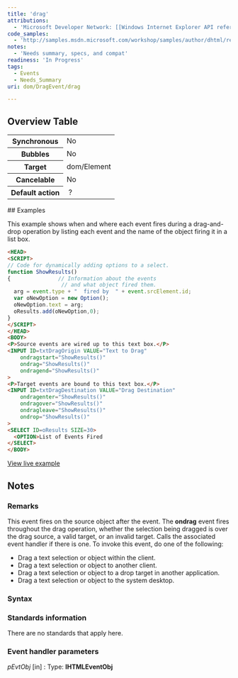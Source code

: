 ```yaml
---
title: 'drag'
attributions:
  - 'Microsoft Developer Network: [[Windows Internet Explorer API reference](http://msdn.microsoft.com/en-us/library/ie/hh828809%28v=vs.85%29.aspx) Article]'
code_samples:
  - 'http://samples.msdn.microsoft.com/workshop/samples/author/dhtml/refs/DragDropEventsEX.htm'
notes:
  - 'Needs summary, specs, and compat'
readiness: 'In Progress'
tags:
  - Events
  - Needs_Summary
uri: dom/DragEvent/drag

---
```

## Overview Table

<table class="wikitable">
<tr>
<th>
Synchronous

</th>
<td>
No

</td>
</tr>
<tr>
<th>
Bubbles

</th>
<td>
No

</td>
</tr>
<tr>
<th>
Target

</th>
<td>
dom/Element

</td>
</tr>
<tr>
<th>
Cancelable

</th>
<td>
No

</td>
</tr>
<tr>
<th>
Default action

</th>
<td>
 ?

</td>
</tr>
</table>
## Examples

This example shows when and where each event fires during a drag-and-drop operation by listing each event and the name of the object firing it in a list box.

``` html
<HEAD>
<SCRIPT>
// Code for dynamically adding options to a select.
function ShowResults()
{               // Information about the events
                 // and what object fired them.
  arg = event.type + "  fired by  " + event.srcElement.id;
  var oNewOption = new Option();
  oNewOption.text = arg;
  oResults.add(oNewOption,0);
}
</SCRIPT>
</HEAD>
<BODY>
<P>Source events are wired up to this text box.</P>
<INPUT ID=txtDragOrigin VALUE="Text to Drag"
    ondragstart="ShowResults()"
    ondrag="ShowResults()"
    ondragend="ShowResults()"
>
<P>Target events are bound to this text box.</P>
<INPUT ID=txtDragDestination VALUE="Drag Destination"
    ondragenter="ShowResults()"
    ondragover="ShowResults()"
    ondragleave="ShowResults()"
    ondrop="ShowResults()"
>
<SELECT ID=oResults SIZE=30>
  <OPTION>List of Events Fired
</SELECT>
</BODY>
```

[View live example](http://samples.msdn.microsoft.com/workshop/samples/author/dhtml/refs/DragDropEventsEX.htm)

## Notes

### Remarks

This event fires on the source object after the event. The **ondrag** event fires throughout the drag operation, whether the selection being dragged is over the drag source, a valid target, or an invalid target. Calls the associated event handler if there is one. To invoke this event, do one of the following:

-   Drag a text selection or object within the client.
-   Drag a text selection or object to another client.
-   Drag a text selection or object to a drop target in another application.
-   Drag a text selection or object to the system desktop.

### Syntax

### Standards information

There are no standards that apply here.

### Event handler parameters

*pEvtObj* [in]
:   Type: ****IHTMLEventObj****

